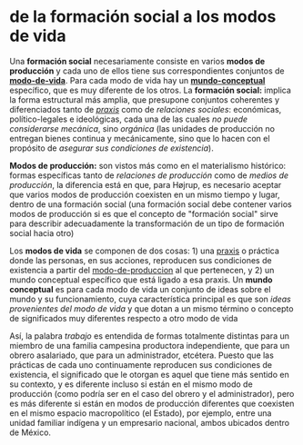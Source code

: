 # de la formación social a los modos de vida

Una **formación social** necesariamente consiste en varios **modos de producción** y cada uno de ellos tiene sus correspondientes conjuntos de **[modo-de-vida](modo-de-vida.md)**. Para cada modo de vida hay un **[mundo-conceptual](mundo-conceptual.md)** específico, que es muy diferente de los otros. La **formación social:** implica la forma estructural más amplia, que presupone conjuntos coherentes y diferenciados tanto de *[praxis](praxis.md)* como de *relaciones sociales*: económicas, político-legales e ideológicas, cada una de las cuales *no puede considerarse mecánica*, sino *orgánica* (las unidades de producción no entregan bienes continua y mecánicamente, sino que lo hacen con el propósito de *asegurar sus condiciones de existencia*).

**Modos de producción:** son vistos más como en el materialismo histórico: formas específicas tanto de *relaciones de producción* como de *medios de producción*, la diferencia está en que, para Højrup, es necesario aceptar que varios modos de producción coexisten en un mismo tiempo y lugar, dentro de una formación social (una formación social debe contener varios modos de producción si es que el concepto de "formación social" sirve para describir adecuadamente la transformación de un tipo de formación social hacia otro)

Los **modos de vida** se componen de dos cosas: 1) una [praxis](praxis.md) o práctica donde las personas, en sus acciones, reproducen sus condiciones de existencia a partir del [modo-de-produccion](modo-de-produccion.md) al que pertenecen, y 2) un mundo conceptual específico que está ligado a esa praxis. Un **mundo conceptual** es para cada modo de vida un conjunto de ideas sobre el mundo y su funcionamiento, cuya característica principal es que son *ideas provenientes del modo de vida* y que dotan a un mismo término o concepto de significados muy diferentes respecto a otro modo de vida

Así, la palabra *trabajo* es entendida de formas totalmente distintas para un miembro de una familia campesina productora independiente, que para un obrero asalariado, que para un administrador, etcétera. Puesto que las prácticas de cada uno continuamente reproducen sus condiciones de existencia, el significado que le otorgan es aquel que tiene más sentido en su contexto, y es diferente incluso si están en el mismo modo de producción (como podría ser en el caso del obrero y el administrador), pero es más diferente si están en modos de producción diferentes que coexisten en el mismo espacio macropolítico (el Estado), por ejemplo, entre una unidad familiar indígena y un empresario nacional, ambos ubicados dentro de México.
